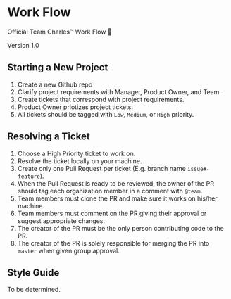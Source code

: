 # Work Flow
Official Team Charles™ Work Flow 💪

Version 1.0

## Starting a New Project

1. Create a new Github repo
2. Clarify project requirements with Manager, Product Owner, and Team.
3. Create tickets that correspond with project requirements.
4. Product Owner priotizes project tickets.
5. All tickets should be tagged with `Low`, `Medium`, or `High` priority.

## Resolving a Ticket

1. Choose a High Priority ticket to work on.
2. Resolve the ticket locally on your machine.
3. Create only one Pull Request per ticket (E.g. branch name `issue#-feature`).
4. When the Pull Request is ready to be reviewed, the owner of the PR should tag each organization member in a comment with `@team`.
5. Team members must clone the PR and make sure it works on his/her machine.
6. Team members must comment on the PR giving their approval or suggest appropriate changes.
7. The creator of the PR must be the only person contributing code to the PR.
8. The creator of the PR is solely responsible for merging the PR into `master` when given group approval.

## Style Guide

To be determined.
